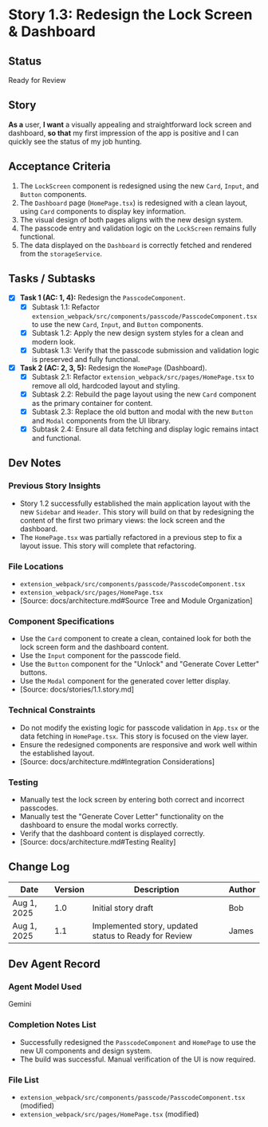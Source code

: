 # Story 1.3: Redesign the Lock Screen & Dashboard

## Status
Ready for Review

## Story
**As a** user,
**I want** a visually appealing and straightforward lock screen and dashboard,
**so that** my first impression of the app is positive and I can quickly see the status of my job hunting.

## Acceptance Criteria
1. The `LockScreen` component is redesigned using the new `Card`, `Input`, and `Button` components.
2. The `Dashboard` page (`HomePage.tsx`) is redesigned with a clean layout, using `Card` components to display key information.
3. The visual design of both pages aligns with the new design system.
4. The passcode entry and validation logic on the `LockScreen` remains fully functional.
5. The data displayed on the `Dashboard` is correctly fetched and rendered from the `storageService`.

## Tasks / Subtasks
- [x] **Task 1 (AC: 1, 4):** Redesign the `PasscodeComponent`.
    - [x] Subtask 1.1: Refactor `extension_webpack/src/components/passcode/PasscodeComponent.tsx` to use the new `Card`, `Input`, and `Button` components.
    - [x] Subtask 1.2: Apply the new design system styles for a clean and modern look.
    - [x] Subtask 1.3: Verify that the passcode submission and validation logic is preserved and fully functional.
- [x] **Task 2 (AC: 2, 3, 5):** Redesign the `HomePage` (Dashboard).
    - [x] Subtask 2.1: Refactor `extension_webpack/src/pages/HomePage.tsx` to remove all old, hardcoded layout and styling.
    - [x] Subtask 2.2: Rebuild the page layout using the new `Card` component as the primary container for content.
    - [x] Subtask 2.3: Replace the old button and modal with the new `Button` and `Modal` components from the UI library.
    - [x] Subtask 2.4: Ensure all data fetching and display logic remains intact and functional.

## Dev Notes

### Previous Story Insights
*   Story 1.2 successfully established the main application layout with the new `Sidebar` and `Header`. This story will build on that by redesigning the content of the first two primary views: the lock screen and the dashboard.
*   The `HomePage.tsx` was partially refactored in a previous step to fix a layout issue. This story will complete that refactoring.

### File Locations
*   `extension_webpack/src/components/passcode/PasscodeComponent.tsx`
*   `extension_webpack/src/pages/HomePage.tsx`
*   [Source: docs/architecture.md#Source Tree and Module Organization]

### Component Specifications
*   Use the `Card` component to create a clean, contained look for both the lock screen form and the dashboard content.
*   Use the `Input` component for the passcode field.
*   Use the `Button` component for the "Unlock" and "Generate Cover Letter" buttons.
*   Use the `Modal` component for the generated cover letter display.
*   [Source: docs/stories/1.1.story.md]

### Technical Constraints
*   Do not modify the existing logic for passcode validation in `App.tsx` or the data fetching in `HomePage.tsx`. This story is focused on the view layer.
*   Ensure the redesigned components are responsive and work well within the established layout.
*   [Source: docs/architecture.md#Integration Considerations]

### Testing
*   Manually test the lock screen by entering both correct and incorrect passcodes.
*   Manually test the "Generate Cover Letter" functionality on the dashboard to ensure the modal works correctly.
*   Verify that the dashboard content is displayed correctly.
*   [Source: docs/architecture.md#Testing Reality]

## Change Log
| Date | Version | Description | Author |
|---|---|---|---|
| Aug 1, 2025 | 1.0 | Initial story draft | Bob |
| Aug 1, 2025 | 1.1 | Implemented story, updated status to Ready for Review | James |

## Dev Agent Record

### Agent Model Used
Gemini

### Completion Notes List
*   Successfully redesigned the `PasscodeComponent` and `HomePage` to use the new UI components and design system.
*   The build was successful. Manual verification of the UI is now required.

### File List
*   `extension_webpack/src/components/passcode/PasscodeComponent.tsx` (modified)
*   `extension_webpack/src/pages/HomePage.tsx` (modified)
